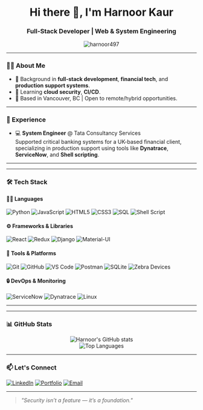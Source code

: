 <h1 align="center">Hi there 👋, I'm Harnoor Kaur</h1>
<h3 align="center">Full-Stack Developer | Web & System Engineering </h3>

<p align="center">
  <img src="https://komarev.com/ghpvc/?username=harnoor497&label=Profile%20views&color=0e75b6&style=flat" alt="harnoor497" />
</p>

---

### 👩‍💻 About Me

- 🧰 Background in **full-stack development**, **financial tech**, and **production support systems**.
- 🌱 Learning **cloud security**, **CI/CD**.
- 📍 Based in Vancouver, BC | Open to remote/hybrid opportunities.

---

### 💼 Experience

- 💻 **System Engineer** @ Tata Consultancy Services  
  Supported critical banking systems for a UK-based financial client, specializing in production support using tools like **Dynatrace**, **ServiceNow**, and **Shell scripting**.
---

---

### 🛠️ Tech Stack

#### 👩‍💻 Languages  
![Python](https://img.shields.io/badge/-Python-3776AB?style=flat&logo=python&logoColor=white)
![JavaScript](https://img.shields.io/badge/-JavaScript-F7DF1E?style=flat&logo=javascript&logoColor=black)
![HTML5](https://img.shields.io/badge/-HTML5-E34F26?style=flat&logo=html5&logoColor=white)
![CSS3](https://img.shields.io/badge/-CSS3-1572B6?style=flat&logo=css3&logoColor=white)
![SQL](https://img.shields.io/badge/-SQL-003B57?style=flat&logo=sqlite&logoColor=white)
![Shell Script](https://img.shields.io/badge/-Shell_Script-4EAA25?style=flat&logo=gnu-bash&logoColor=white)

#### ⚙️ Frameworks & Libraries  
![React](https://img.shields.io/badge/-React-61DAFB?style=flat&logo=react&logoColor=black)
![Redux](https://img.shields.io/badge/-Redux-764ABC?style=flat&logo=redux&logoColor=white)
![Django](https://img.shields.io/badge/-Django-092E20?style=flat&logo=django&logoColor=white)
![Material-UI](https://img.shields.io/badge/-MUI-007FFF?style=flat&logo=mui&logoColor=white)

#### 🧪 Tools & Platforms  
![Git](https://img.shields.io/badge/-Git-F05032?style=flat&logo=git&logoColor=white)
![GitHub](https://img.shields.io/badge/-GitHub-181717?style=flat&logo=github&logoColor=white)
![VS Code](https://img.shields.io/badge/-VSCode-007ACC?style=flat&logo=visual-studio-code&logoColor=white)
![Postman](https://img.shields.io/badge/-Postman-FF6C37?style=flat&logo=postman&logoColor=white)
![SQLite](https://img.shields.io/badge/-SQLite-003B57?style=flat&logo=sqlite&logoColor=white)
![Zebra Devices](https://img.shields.io/badge/-Zebra_TC5X-000000?style=flat&logo=data:image/svg+xml;base64,...)

#### 🔒 DevOps & Monitoring  
![ServiceNow](https://img.shields.io/badge/-ServiceNow-00C58E?style=flat&logo=servicenow&logoColor=white)
![Dynatrace](https://img.shields.io/badge/-Dynatrace-1496FF?style=flat&logo=dynatrace&logoColor=white)
![Linux](https://img.shields.io/badge/-Linux-FCC624?style=flat&logo=linux&logoColor=black)


---

---

### 📊 GitHub Stats

<p align="center">
  <img src="https://github-readme-stats.vercel.app/api?username=harnoor497&show_icons=true&theme=tokyonight" alt="Harnoor's GitHub stats" />
  <br />
  <img src="https://github-readme-stats.vercel.app/api/top-langs/?username=harnoor497&layout=compact&theme=tokyonight" alt="Top Languages" />
</p>

---

### 📫 Let's Connect

[![LinkedIn](https://img.shields.io/badge/-LinkedIn-0077B5?style=flat&logo=linkedin&logoColor=white)]([https://linkedin.com/in/your-link](https://www.linkedin.com/in/harnoorkaur1009/))
[![Portfolio](https://img.shields.io/badge/-Portfolio-000000?style=flat&logo=vercel&logoColor=white)]([https://your-portfolio-link.com](https://portfolio-hk.pages.dev/))
[![Email](https://img.shields.io/badge/-Email-D14836?style=flat&logo=gmail&logoColor=white)](mailto:harnoor1009@gmail.com)

---

> *"Security isn’t a feature — it’s a foundation."*
